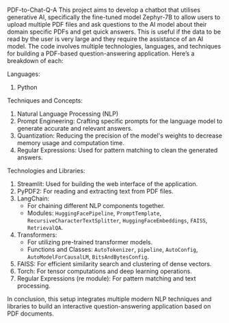 PDF-to-Chat-Q-A
This project aims to develop a chatbot that utilises generative AI, specifically the fine-tuned model Zephyr-7B to allow users to upload multiple PDF files and ask questions to the AI model about their domain specific PDFs and get quick answers. This is useful if the data to be read by the user is very large and they require the assistance of an AI model.
The code involves multiple technologies, languages, and techniques for building a PDF-based question-answering application. Here’s a breakdown of each:

Languages:
1. Python

Techniques and Concepts:
1. Natural Language Processing (NLP)
2. Prompt Engineering: Crafting specific prompts for the language model to generate accurate and relevant answers.
3. Quantization: Reducing the precision of the model's weights to decrease memory usage and computation time.
4. Regular Expressions: Used for pattern matching to clean the generated answers.

Technologies and Libraries:
1. Streamlit: Used for building the web interface of the application.
2. PyPDF2: For reading and extracting text from PDF files.
3. LangChain:
   - For chaining different NLP components together.
   - Modules: `HuggingFacePipeline`, `PromptTemplate`, `RecursiveCharacterTextSplitter`, `HuggingFaceEmbeddings`, `FAISS`, `RetrievalQA`.
4. Transformers:
   - For utilizing pre-trained transformer models.
   - Functions and Classes: `AutoTokenizer`, `pipeline`, `AutoConfig`, `AutoModelForCausalLM`, `BitsAndBytesConfig`.
5. FAISS: For efficient similarity search and clustering of dense vectors.
6. Torch: For tensor computations and deep learning operations.
7. Regular Expressions (re module): For pattern matching and text processing.

In conclusion, this setup integrates multiple modern NLP techniques and libraries to build an interactive question-answering application based on PDF documents.
